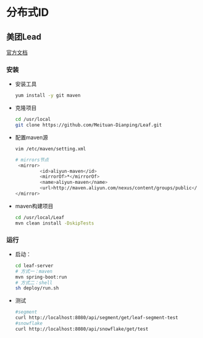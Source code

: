# 分布式ID



## 美团Lead

[官方文档](https://github.com/Meituan-Dianping/Leaf)

### 安装

- 安装工具

  ```sh
  yum install -y git maven
  ```

- 克隆项目

  ```sh
  cd /usr/local
  git clone https://github.com/Meituan-Dianping/Leaf.git
  ```

- 配置maven源

  ```sh
  vim /etc/maven/setting.xml
  
  # mirrors节点
   <mirror>
           <id>aliyun-maven</id>
           <mirrorOf>*</mirrorOf>
           <name>aliyun-maven</name>
           <url>http://maven.aliyun.com/nexus/content/groups/public</url>
  </mirror> 
  ```

- maven构建项目

  ```sh
  cd /usr/local/Leaf
  mvn clean install -DskipTests
  ```


### 运行

- 启动：

  ```sh
  cd leaf-server
  # 方式一：maven
  mvn spring-boot:run
  # 方式二：shell
  sh deploy/run.sh
  ```

- 测试

  ```sh
  #segment
  curl http://localhost:8080/api/segment/get/leaf-segment-test
  #snowflake
  curl http://localhost:8080/api/snowflake/get/test
  ```

  